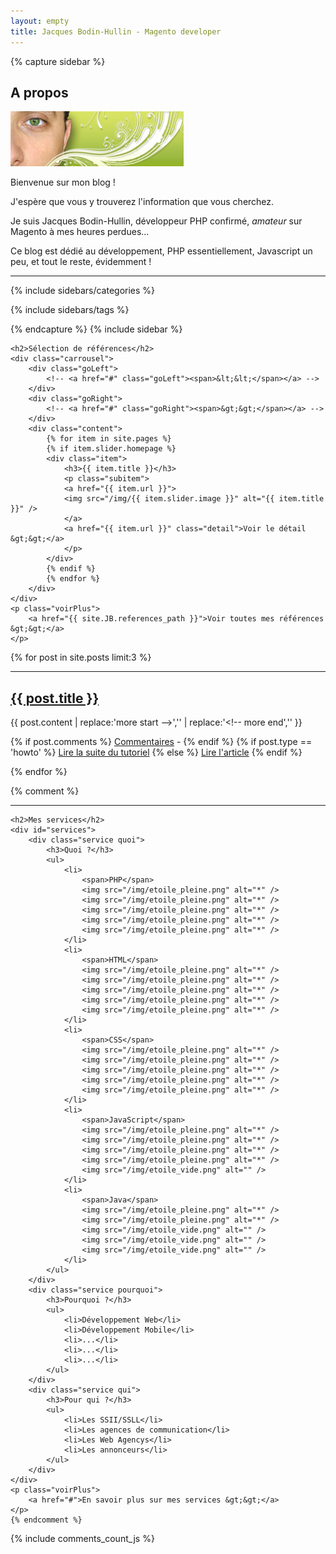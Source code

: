 ```yaml
---
layout: empty
title: Jacques Bodin-Hullin - Magento developer
---
```


{% capture sidebar %}
<h2>A propos</h2>
<p>
    <img src="/img/visage_edito.png" alt="" />
    <p>Bienvenue sur mon blog !</p>
    <p>J'espère que vous y trouverez l'information que vous cherchez.</p>
    <p>Je suis Jacques Bodin-Hullin, développeur PHP confirmé, <em>amateur</em> sur Magento à mes heures perdues...</p>
    <p>Ce blog est dédié au développement, PHP essentiellement, Javascript un peu, et tout le reste, évidemment !</p>
</p>

<hr />

{% include sidebars/categories %}

{% include sidebars/tags %}

{% endcapture %}
{% include sidebar %}

<div id="contentWrap">

    <h2>Sélection de références</h2>
    <div class="carrousel">
        <div class="goLeft">
            <!-- <a href="#" class="goLeft"><span>&lt;&lt;</span></a> -->
        </div>
        <div class="goRight">
            <!-- <a href="#" class="goRight"><span>&gt;&gt;</span></a> -->
        </div>
        <div class="content">
            {% for item in site.pages %}
            {% if item.slider.homepage %}
            <div class="item">
                <h3>{{ item.title }}</h3>
                <p class="subitem">
                <a href="{{ item.url }}">
                <img src="/img/{{ item.slider.image }}" alt="{{ item.title }}" />
                </a>
                <a href="{{ item.url }}" class="detail">Voir le détail &gt;&gt;</a>
                </p>
            </div>
            {% endif %}
            {% endfor %}
        </div>
    </div>
    <p class="voirPlus">
        <a href="{{ site.JB.references_path }}">Voir toutes mes références &gt;&gt;</a>
    </p>

{% for post in site.posts limit:3 %}
    <hr />
    <h2><a href="{{ post.url }}">{{ post.title }}</a></h2>
    <div class="content post">
        {{ post.content | replace:'more start -->','' | replace:'<!-- more end','' }}
    </div>
    <p class="voirPlus">
        {% if post.comments %}
        <a href="{{ site.production_url }}{{ post.url }}#disqus_thread" data-disqus-identifier="blog_{{ post.slug }}">Commentaires</a> -
        {% endif %}
{% if post.type == 'howto' %}
        <a href="{{ post.url }}">Lire la suite du tutoriel</a>
{% else %}
        <a href="{{ post.url }}">Lire l'article</a>
{% endif %}
    </p>
{% endfor %}

{% comment %}
    <hr />

    <h2>Mes services</h2>
    <div id="services">
        <div class="service quoi">
            <h3>Quoi ?</h3>
            <ul>
                <li>
                    <span>PHP</span>
                    <img src="/img/etoile_pleine.png" alt="*" />
                    <img src="/img/etoile_pleine.png" alt="*" />
                    <img src="/img/etoile_pleine.png" alt="*" />
                    <img src="/img/etoile_pleine.png" alt="*" />
                    <img src="/img/etoile_pleine.png" alt="*" />
                </li>
                <li>
                    <span>HTML</span>
                    <img src="/img/etoile_pleine.png" alt="*" />
                    <img src="/img/etoile_pleine.png" alt="*" />
                    <img src="/img/etoile_pleine.png" alt="*" />
                    <img src="/img/etoile_pleine.png" alt="*" />
                    <img src="/img/etoile_pleine.png" alt="*" />
                </li>
                <li>
                    <span>CSS</span>
                    <img src="/img/etoile_pleine.png" alt="*" />
                    <img src="/img/etoile_pleine.png" alt="*" />
                    <img src="/img/etoile_pleine.png" alt="*" />
                    <img src="/img/etoile_pleine.png" alt="*" />
                    <img src="/img/etoile_pleine.png" alt="*" />
                </li>
                <li>
                    <span>JavaScript</span>
                    <img src="/img/etoile_pleine.png" alt="*" />
                    <img src="/img/etoile_pleine.png" alt="*" />
                    <img src="/img/etoile_pleine.png" alt="*" />
                    <img src="/img/etoile_pleine.png" alt="*" />
                    <img src="/img/etoile_vide.png" alt="" />
                </li>
                <li>
                    <span>Java</span>
                    <img src="/img/etoile_pleine.png" alt="*" />
                    <img src="/img/etoile_pleine.png" alt="*" />
                    <img src="/img/etoile_vide.png" alt="" />
                    <img src="/img/etoile_vide.png" alt="" />
                    <img src="/img/etoile_vide.png" alt="" />
                </li>
            </ul>
        </div>
        <div class="service pourquoi">
            <h3>Pourquoi ?</h3>
            <ul>
                <li>Développement Web</li>
                <li>Développement Mobile</li>
                <li>...</li>
                <li>...</li>
                <li>...</li>
            </ul>
        </div>
        <div class="service qui">
            <h3>Pour qui ?</h3>
            <ul>
                <li>Les SSII/SSLL</li>
                <li>Les agences de communication</li>
                <li>Les Web Agencys</li>
                <li>Les annonceurs</li>
            </ul>
        </div>
    </div>
    <p class="voirPlus">
        <a href="#">En savoir plus sur mes services &gt;&gt;</a>
    </p>
    {% endcomment %}

</div>

{% include comments_count_js %}
